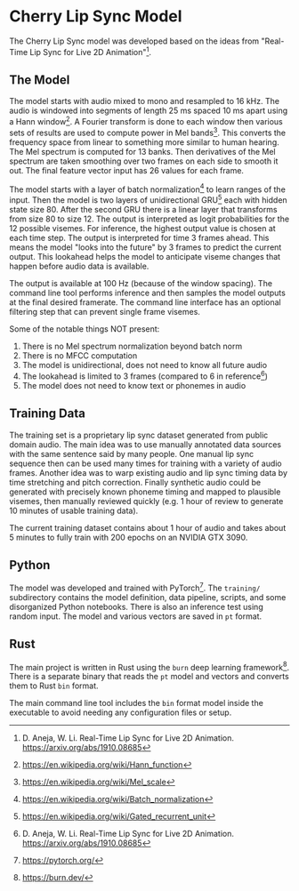 # Cherry Lip Sync Model

The Cherry Lip Sync model was developed based on the ideas from
"Real-Time Lip Sync for Live 2D Animation"[^1].

## The Model

The model starts with audio mixed to mono and resampled to 16 kHz. The audio is
windowed into segments of length 25 ms spaced 10 ms apart using a Hann
window[^2]. A Fourier transform is done to each window then various sets of
results are used to compute power in Mel bands[^3]. This converts the frequency
space from linear to something more similar to human hearing. The Mel spectrum
is computed for 13 banks. Then derivatives of the Mel spectrum are taken
smoothing over two frames on each side to smooth it out. The final feature
vector input has 26 values for each frame.

The model starts with a layer of batch normalization[^4] to learn ranges of the
input. Then the model is two layers of unidirectional GRU[^5] each with hidden
state size 80. After the second GRU there is a linear layer that transforms from
size 80 to size 12. The output is interpreted as logit probabilities for the 12
possible visemes. For inference, the highest output value is chosen at each time
step. The output is interpreted for time 3 frames ahead. This means the model
"looks into the future" by 3 frames to predict the current output. This lookahead
helps the model to anticipate viseme changes that happen before audio data is
available. 

The output is available at 100 Hz (because of the window spacing). The command
line tool performs inference and then samples the model outputs at the final
desired framerate. The command line interface has an optional filtering step
that can prevent single frame visemes.

Some of the notable things NOT present:
1) There is no Mel spectrum normalization beyond batch norm
2) There is no MFCC computation
3) The model is unidirectional, does not need to know all future audio
4) The lookahead is limited to 3 frames (compared to 6 in reference[^1])
5) The model does not need to know text or phonemes in audio

## Training Data

The training set is a proprietary lip sync dataset generated from public domain
audio. The main idea was to use manually annotated data sources with the same
sentence said by many people. One manual lip sync sequence then can be used many
times for training with a variety of audio frames. Another idea was to warp
existing audio and lip sync timing data by time stretching and pitch correction.
Finally synthetic audio could be generated with precisely known phoneme timing
and mapped to plausible visemes, then manually reviewed quickly (e.g. 1 hour of
review to generate 10 minutes of usable training data).

The current training dataset contains about 1 hour of audio and takes about 5
minutes to fully train with 200 epochs on an NVIDIA GTX 3090.

## Python

The model was developed and trained with PyTorch[^6]. The `training/`
subdirectory contains the model definition, data pipeline, scripts, and some
disorganized Python notebooks. There is also an inference test using
random input. The model and various vectors are saved in `pt` format.

## Rust

The main project is written in Rust using the `burn` deep learning
framework[^7]. There is a separate binary that reads the `pt` model and vectors
and converts them to Rust `bin` format.

The main command line tool includes the `bin` format model inside the executable
to avoid needing any configuration files or setup.


[^1]: D. Aneja, W. Li. Real-Time Lip Sync for Live 2D Animation. https://arxiv.org/abs/1910.08685

[^2]: https://en.wikipedia.org/wiki/Hann_function

[^3]: https://en.wikipedia.org/wiki/Mel_scale

[^4]: https://en.wikipedia.org/wiki/Batch_normalization

[^5]: https://en.wikipedia.org/wiki/Gated_recurrent_unit

[^6]: https://pytorch.org/

[^7]: https://burn.dev/
